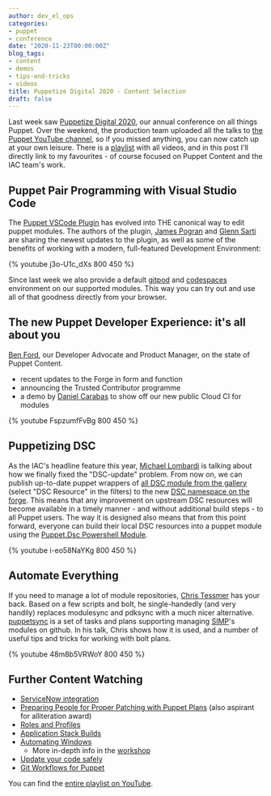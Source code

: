 ```yaml
---
author: dev_el_ops
categories:
- puppet
- conference
date: "2020-11-23T00:00:00Z"
blog_tags:
- content
- demos
- tips-and-tricks
- videos
title: Puppetize Digital 2020 - Content Selection
draft: false
---
```


Last week saw [Puppetize Digital 2020](https://digital.puppetize.com/), our annual conference on all things Puppet.
Over the weekend, the production team uploaded all the talks to [the Puppet YouTube channel](https://www.youtube.com/user/PuppetLabsInc/videos), so if you missed anything, you can now catch up at your own leisure.
There is a [playlist](https://www.youtube.com/playlist?list=PLV86BgbREluXpEPnW_Bb4kgZAlGit4EnW) with all videos, and in this post I'll directly link to my favourites - of course focused on Puppet Content and the IAC team's work.

## Puppet Pair Programming with Visual Studio Code

The [Puppet VSCode Plugin](https://puppet-vscode.github.io/) has evolved into THE canonical way to edit puppet modules.
The authors of the plugin, [James Pogran](https://www.linkedin.com/in/jamespogran/) and [Glenn Sarti](https://www.linkedin.com/in/glenn-sarti/) are sharing the newest updates to the plugin, as well as some of the benefits of working with a modern, full-featured Development Environment:

{% youtube j3o-U1c_dXs 800 450 %}

Since last week we also provide a default [gitpod](https://gitpod.io) and [codespaces](https://github.com/features/codespaces) environment on our supported modules. This way you can try out and use all of that goodness directly from your browser.

## The new Puppet Developer Experience: it's all about you

[Ben Ford](https://www.linkedin.com/in/binford2k/), our Developer Advocate and Product Manager, on the state of Puppet Content.

* recent updates to the Forge in form and function
* announcing the Trusted Contributor programme
* a demo by [Daniel Carabas](https://www.linkedin.com/in/daniel-carabas-b2bb0851/) to show off our new public Cloud CI for modules

{% youtube FspzumfFvBg 800 450 %}

## Puppetizing DSC

As the IAC's headline feature this year, [Michael Lombardi](https://www.linkedin.com/in/michaeltlombardi/) is talking about how we finally fixed the "DSC-update" problem.
From now on, we can publish up-to-date puppet wrappers of [all DSC module from the gallery](https://www.powershellgallery.com/packages) (select "DSC Resource" in the filters) to the new [DSC namespace on the forge](https://forge.puppet.com/dsc).
This means that any improvement on upstream DSC resources will become available in a timely manner - and without additional build steps - to all Puppet users.
The way it is designed also means that from this point forward, everyone can build their local DSC resources into a puppet module using the [Puppet.Dsc Powershell Module](https://www.powershellgallery.com/packages/Puppet.Dsc).


{% youtube i-eo58NaYKg 800 450 %}

## Automate Everything

If you need to manage a lot of module repositories, [Chris Tessmer](https://github.com/op-ct) has your back.
Based on a few scripts and bolt, he single-handedly (and very handily) replaces modulesync and pdksync with a much nicer alternative.
[puppetsync](https://github.com/op-ct/puppetsync) is a set of tasks and plans supporting managing [SIMP](https://forge.puppet.com/simp)'s modules on github.
In his talk, Chris shows how it is used, and a number of useful tips and tricks for working with bolt plans.


{% youtube 48m8b5VRWoY 800 450 %}


## Further Content Watching

* [ServiceNow integration](https://www.youtube.com/watch?v=mDhmxH0hi9Q&list=PLV86BgbREluXpEPnW_Bb4kgZAlGit4EnW&index=5)
* [Preparing People for Proper Patching with Puppet Plans](https://www.youtube.com/watch?v=PEn5UZR0bso&list=PLV86BgbREluXpEPnW_Bb4kgZAlGit4EnW&index=8) (also aspirant for alliteration award)
* [Roles and Profiles](https://www.youtube.com/watch?v=55KSc63W1_E&list=PLV86BgbREluXpEPnW_Bb4kgZAlGit4EnW&index=18)
* [Application Stack Builds](https://www.youtube.com/watch?v=hYdF5vJu_HA&list=PLV86BgbREluXpEPnW_Bb4kgZAlGit4EnW&index=20)
* [Automating Windows](https://www.youtube.com/watch?v=xLF6UkzpBQ4&list=PLV86BgbREluXpEPnW_Bb4kgZAlGit4EnW&index=24)
  * More in-depth info in the [workshop](https://www.youtube.com/watch?v=NFnVSENjRGs&list=PLV86BgbREluXpEPnW_Bb4kgZAlGit4EnW&index=43)
* [Update your code safely](https://www.youtube.com/watch?v=bbZ9T3Hp_xI&list=PLV86BgbREluXpEPnW_Bb4kgZAlGit4EnW&index=26)
* [Git Workflows for Puppet](https://www.youtube.com/watch?v=8FblErxC1OY&list=PLV86BgbREluXpEPnW_Bb4kgZAlGit4EnW&index=33)

You can find the [entire playlist on YouTube](https://www.youtube.com/playlist?list=PLV86BgbREluXpEPnW_Bb4kgZAlGit4EnW).
